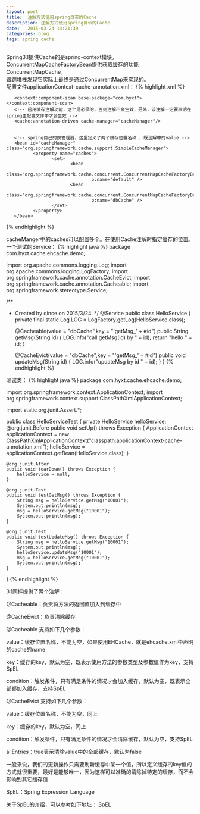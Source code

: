```yaml
---
layout: post
title:  注解方式使用spring自带的Cache
description: 注解方式使用spring自带的Cache
date:   2015-03-24 14:21:39
categories: blog
tags: spring cache
---
```

Spring3.1提供Cache的是spring-context模块。ConcurrentMapCacheFactoryBean提供获取缓存的功能ConcurrentMapCache。  
跟踪堆栈发现它实际上最终是通过ConcurrentMap来实现的。  
配置文件applicationContext-cache-annotation.xml：
{% highlight xml %}
<beans xmlns="http://www.springframework.org/schema/beans"
       xmlns:xsi="http://www.w3.org/2001/XMLSchema-instance" xmlns:p="http://www.springframework.org/schema/p"
       xmlns:cache="http://www.springframework.org/schema/cache"
       xmlns:context="http://www.springframework.org/schema/context"
       xsi:schemaLocation="
                http://www.springframework.org/schema/beans http://www.springframework.org/schema/beans/spring-beans-3.1.xsd  
                http://www.springframework.org/schema/cache http://www.springframework.org/schema/cache/spring-cache-3.1.xsd
                http://www.springframework.org/schema/context
                http://www.springframework.org/schema/context/spring-context-3.0.xsd">

       <context:component-scan base-package="com.hyxt"></context:component-scan>
       <!-- 启用缓存注解功能，这个是必须的，否则注解不会生效，另外，该注解一定要声明在spring主配置文件中才会生效 -->
       <cache:annotation-driven cache-manager="cacheManager"/>


       <!-- spring自己的换管理器，这里定义了两个缓存位置名称 ，既注解中的value -->
       <bean id="cacheManager" class="org.springframework.cache.support.SimpleCacheManager">
              <property name="caches">
                     <set>
                            <bean
                                    class="org.springframework.cache.concurrent.ConcurrentMapCacheFactoryBean"
                                    p:name="default" />
                            <bean
                                    class="org.springframework.cache.concurrent.ConcurrentMapCacheFactoryBean"
                                    p:name="dbCache" />
                     </set>
              </property>
       </bean>
</beans>
{% endhighlight %}

cacheManger中的caches可以配置多个。在使用Cache注解时指定缓存的位置。
一个测试的Service：
{% highlight java %}
package com.hyxt.cache.ehcache.demo;

import org.apache.commons.logging.Log;
import org.apache.commons.logging.LogFactory;
import org.springframework.cache.annotation.CacheEvict;
import org.springframework.cache.annotation.Cacheable;
import org.springframework.stereotype.Service;

/**
 * Created by qince on 2015/3/24.
 */
@Service
public class HelloService {
    private final static Log LOG = LogFactory.getLog(HelloService.class);

    @Cacheable(value = "dbCache",key = "'getMsg_' + #id")
    public String getMsg(String id) {
        LOG.info("call getMsg(id) by " + id);
        return "hello " + id;
    }

    @CacheEvict(value = "dbCache",key = "'getMsg_' + #id")
    public void updateMsg(String id) {
        LOG.info("updateMsg by id " + id);
    }
}
{% endhighlight %}

测试类：
{% highlight java %}
package com.hyxt.cache.ehcache.demo;

import org.springframework.context.ApplicationContext;
import org.springframework.context.support.ClassPathXmlApplicationContext;

import static org.junit.Assert.*;

public class HelloServiceTest {
    private HelloService helloService;
    @org.junit.Before
    public void setUp() throws Exception {
        ApplicationContext applicationContext = new ClassPathXmlApplicationContext("classpath:applicationContext-cache-annotation.xml");
        helloService = applicationContext.getBean(HelloService.class);
    }

    @org.junit.After
    public void tearDown() throws Exception {
        helloService = null;
    }

    @org.junit.Test
    public void testGetMsg() throws Exception {
        String msg = helloService.getMsg("10001");
        System.out.println(msg);
        msg = helloService.getMsg("10001");
        System.out.println(msg);
    }

    @org.junit.Test
    public void testUpdateMsg() throws Exception {
        String msg = helloService.getMsg("10001");
        System.out.println(msg);
        helloService.updateMsg("10001");
        msg = helloService.getMsg("10001");
        System.out.println(msg);
    }
}
{% endhighlight %}

3.1同样提供了两个注解：

@Cacheable：负责将方法的返回值加入到缓存中

@CacheEvict：负责清除缓存

@Cacheable 支持如下几个参数：

value：缓存位置名称，不能为空，如果使用EHCache，就是ehcache.xml中声明的cache的name

key：缓存的key，默认为空，既表示使用方法的参数类型及参数值作为key，支持SpEL

condition：触发条件，只有满足条件的情况才会加入缓存，默认为空，既表示全部都加入缓存，支持SpEL


@CacheEvict 支持如下几个参数：

value：缓存位置名称，不能为空，同上

key：缓存的key，默认为空，同上

condition：触发条件，只有满足条件的情况才会清除缓存，默认为空，支持SpEL

allEntries：true表示清除value中的全部缓存，默认为false

一般来说，我们的更新操作只需要刷新缓存中某一个值，所以定义缓存的key值的方式就很重要，最好是能够唯一，因为这样可以准确的清除掉特定的缓存，而不会影响到其它缓存值

SpEL：Spring Expression Language

关于SpEL的介绍，可以参考如下地址：
[SpEL](http://static.springsource.org/spring/docs/3.1.0.M1/spring-framework-reference/html/expressions.html)